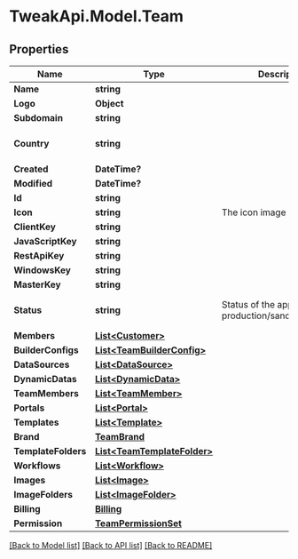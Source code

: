 # TweakApi.Model.Team
## Properties

Name | Type | Description | Notes
------------ | ------------- | ------------- | -------------
**Name** | **string** |  | 
**Logo** | **Object** |  | [optional] 
**Subdomain** | **string** |  | [optional] 
**Country** | **string** |  | [optional] [default to "Ireland"]
**Created** | **DateTime?** |  | [optional] 
**Modified** | **DateTime?** |  | [optional] 
**Id** | **string** |  | 
**Icon** | **string** | The icon image url | [optional] 
**ClientKey** | **string** |  | [optional] 
**JavaScriptKey** | **string** |  | [optional] 
**RestApiKey** | **string** |  | [optional] 
**WindowsKey** | **string** |  | [optional] 
**MasterKey** | **string** |  | [optional] 
**Status** | **string** | Status of the application, production/sandbox/disabled | [optional] [default to "sandbox"]
**Members** | [**List&lt;Customer&gt;**](Customer.md) |  | [optional] 
**BuilderConfigs** | [**List&lt;TeamBuilderConfig&gt;**](TeamBuilderConfig.md) |  | [optional] 
**DataSources** | [**List&lt;DataSource&gt;**](DataSource.md) |  | [optional] 
**DynamicDatas** | [**List&lt;DynamicData&gt;**](DynamicData.md) |  | [optional] 
**TeamMembers** | [**List&lt;TeamMember&gt;**](TeamMember.md) |  | [optional] 
**Portals** | [**List&lt;Portal&gt;**](Portal.md) |  | [optional] 
**Templates** | [**List&lt;Template&gt;**](Template.md) |  | [optional] 
**Brand** | [**TeamBrand**](TeamBrand.md) |  | [optional] 
**TemplateFolders** | [**List&lt;TeamTemplateFolder&gt;**](TeamTemplateFolder.md) |  | [optional] 
**Workflows** | [**List&lt;Workflow&gt;**](Workflow.md) |  | [optional] 
**Images** | [**List&lt;Image&gt;**](Image.md) |  | [optional] 
**ImageFolders** | [**List&lt;ImageFolder&gt;**](ImageFolder.md) |  | [optional] 
**Billing** | [**Billing**](Billing.md) |  | [optional] 
**Permission** | [**TeamPermissionSet**](TeamPermissionSet.md) |  | [optional] 

[[Back to Model list]](../README.md#documentation-for-models) [[Back to API list]](../README.md#documentation-for-api-endpoints) [[Back to README]](../README.md)

